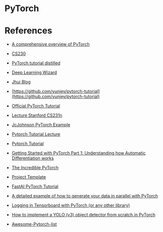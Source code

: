 PyTorch
===================

# References

* [A comprehensive overview of PyTorch](https://medium.com/@layog/a-comprehensive-overview-of-pytorch-7f70b061963f)

* [CS230](https://cs230-stanford.github.io/pytorch-getting-started.html)

* [PyTorch tutorial distilled](https://towardsdatascience.com/pytorch-tutorial-distilled-95ce8781a89c)


* [Deep Learning Wizard](https://www.deeplearningwizard.com/deep_learning/intro/)

* [Jhui Blog](https://jhui.github.io/2018/02/09/PyTorch-Basic-operations/)


* [https://github.com/yunjey/pytorch-tutorial](https://github.com/yunjey/pytorch-tutorial)


* [Official PyTorch Tutorial](https://pytorch.org/tutorials/)


* [Lecture Stanford CS231n](http://cs231n.stanford.edu/slides/2017/cs231n_2017_lecture8.pdf)

* [JcJohnson PyTorch Example](https://github.com/jcjohnson/pytorch-examples)

* [Pytorch Tutorial Lecture](http://web.cs.ucdavis.edu/~yjlee/teaching/ecs289g-winter2018/Pytorch_Tutorial.pdf)

* [Pytorch Tutorial](https://cise.ufl.edu/~xiaoyong/materials/pytorch_tutorial.pdf)



* [Getting Started with PyTorch Part 1: Understanding how Automatic Differentiation works](https://towardsdatascience.com/getting-started-with-pytorch-part-1-understanding-how-automatic-differentiation-works-5008282073ec)


* [The Incredible PyTorch](https://www.ritchieng.com/the-incredible-pytorch/)



* [Project Template](https://github.com/moemen95/Pytorch-Project-Template)

* [FastAI PyTorch Tutorial](https://forums.fast.ai/t/new-pytorch-tutorial-draft-feedback-welcome/22208)

* [A detailed example of how to generate your data in parallel with PyTorch](https://stanford.edu/~shervine/blog/pytorch-how-to-generate-data-parallel)

* [Logging in Tensorboard with PyTorch (or any other library)](https://becominghuman.ai/logging-in-tensorboard-with-pytorch-or-any-other-library-c549163dee9e)

* [How to implement a YOLO (v3) object detector from scratch in PyTorch](https://blog.paperspace.com/how-to-implement-a-yolo-object-detector-in-pytorch/)

* [Awesome-Pytorch-list](https://github.com/bharathgs/Awesome-pytorch-list)